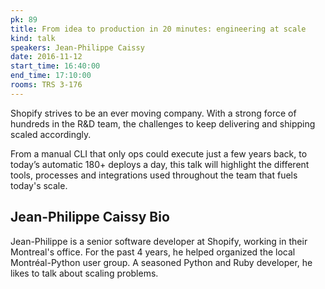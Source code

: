 ```yaml
---
pk: 89
title: From idea to production in 20 minutes: engineering at scale
kind: talk
speakers: Jean-Philippe Caissy
date: 2016-11-12
start_time: 16:40:00
end_time: 17:10:00
rooms: TRS 3-176
---
```


Shopify strives to be an ever moving company. With a strong force of hundreds in the R&D team, the challenges to keep delivering and shipping scaled accordingly. 

From a manual CLI that only ops could execute just a few years back, to today’s automatic 180+ deploys a day, this talk will highlight the different tools, processes and integrations used throughout the team that fuels today's scale. 

## Jean-Philippe Caissy Bio

Jean-Philippe is a senior software developer at Shopify, working in their Montreal's office. For the past 4 years, he helped organized the local Montréal-Python user group. A seasoned Python and Ruby developer, he likes to talk about scaling problems.